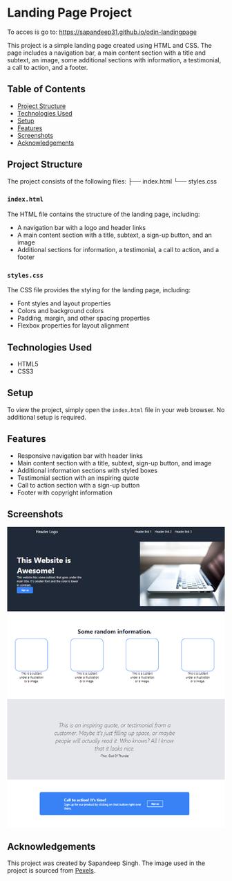 # Landing Page Project

To acces is go to: https://sapandeep31.github.io/odin-landingpage

This project is a simple landing page created using HTML and CSS. The page includes a navigation bar, a main content section with a title and subtext, an image, some additional sections with information, a testimonial, a call to action, and a footer.

## Table of Contents

- [Project Structure](#project-structure)
- [Technologies Used](#technologies-used)
- [Setup](#setup)
- [Features](#features)
- [Screenshots](#screenshots)
- [Acknowledgements](#acknowledgements)

## Project Structure

The project consists of the following files:
├── index.html
└── styles.css

### `index.html`

The HTML file contains the structure of the landing page, including:
- A navigation bar with a logo and header links
- A main content section with a title, subtext, a sign-up button, and an image
- Additional sections for information, a testimonial, a call to action, and a footer

### `styles.css`

The CSS file provides the styling for the landing page, including:
- Font styles and layout properties
- Colors and background colors
- Padding, margin, and other spacing properties
- Flexbox properties for layout alignment

## Technologies Used

- HTML5
- CSS3

## Setup

To view the project, simply open the `index.html` file in your web browser. No additional setup is required.

## Features

- Responsive navigation bar with header links
- Main content section with a title, subtext, sign-up button, and image
- Additional information sections with styled boxes
- Testimonial section with an inspiring quote
- Call to action section with a sign-up button
- Footer with copyright information

## Screenshots

![alt text](image.png)

## Acknowledgements

This project was created by Sapandeep Singh. The image used in the project is sourced from [Pexels](https://www.pexels.com/).
